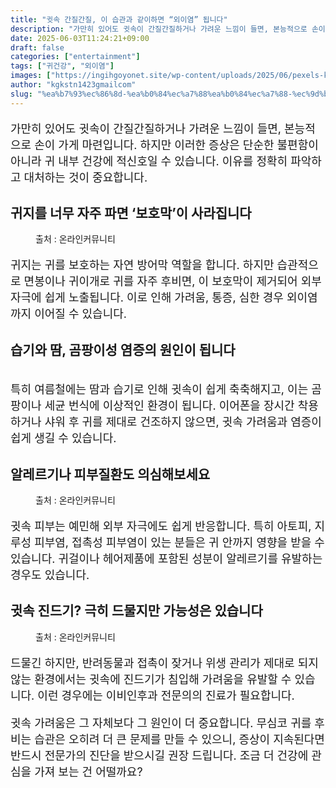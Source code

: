 ```yaml
---
title: "귓속 간질간질, 이 습관과 같이하면 “외이염” 됩니다"
description: "가만히 있어도 귓속이 간질간질하거나 가려운 느낌이 들면, 본능적으로 손이 가게 마련입니다. 하지만 이러한 증상은 단순한 불편함이 아니라 귀 내부 건강에 적신호일 수 있습니다. 이유를 정확히 파악하고 대처하는 것이 중요합니다."
date: 2025-06-03T11:24:21+09:00
draft: false
categories: ["entertainment"]
tags: ["귀건강", "외이염"]
images: ["https://ingihgoyonet.site/wp-content/uploads/2025/06/pexels-karolina-grabowska-5206945-683x1024.jpg", "https://ingihgoyonet.site/wp-content/uploads/2025/06/pexels-kindelmedia-7298452-577x1024.jpg", "https://ingihgoyonet.site/wp-content/uploads/2025/06/pexels-karolina-grabowska-5206950-1-1024x683.jpg", "https://ingihgoyonet.site/wp-content/uploads/2025/06/pexels-towfiqu-barbhuiya-3440682-12449967-1024x683.jpg"]
author: "kgkstn1423gmailcom"
slug: "%ea%b7%93%ec%86%8d-%ea%b0%84%ec%a7%88%ea%b0%84%ec%a7%88-%ec%9d%b4-%ec%8a%b5%ea%b4%80%ea%b3%bc-%ea%b0%99%ec%9d%b4%ed%95%98%eb%a9%b4-%ec%99%b8%ec%9d%b4%ec%97%bc-%eb%90%a9%eb%8b%88"
---
```


<p style="font-size:18px">가만히 있어도 귓속이 간질간질하거나 가려운 느낌이 들면, 본능적으로 손이 가게 마련입니다. 하지만 이러한 증상은 단순한 불편함이 아니라 귀 내부 건강에 적신호일 수 있습니다. 이유를 정확히 파악하고 대처하는 것이 중요합니다.</p> <h2 >귀지를 너무 자주 파면 ‘보호막’이 사라집니다</h2> <figure ><img src="https://ingihgoyonet.site/wp-content/uploads/2025/06/pexels-karolina-grabowska-5206945-683x1024.jpg" alt="" style="aspect-ratio:16/9;object-fit:cover"/><figcaption >출처 : 온라인커뮤니티</figcaption></figure> <p style="font-size:18px">귀지는 귀를 보호하는 자연 방어막 역할을 합니다. 하지만 습관적으로 면봉이나 귀이개로 귀를 자주 후비면, 이 보호막이 제거되어 외부 자극에 쉽게 노출됩니다. 이로 인해 가려움, 통증, 심한 경우 외이염까지 이어질 수 있습니다.</p> <h2 >습기와 땀, 곰팡이성 염증의 원인이 됩니다</h2> <figure ><img src="https://ingihgoyonet.site/wp-content/uploads/2025/06/pexels-kindelmedia-7298452-577x1024.jpg" alt="" style="aspect-ratio:16/9;object-fit:cover"/></figure> <p style="font-size:18px">특히 여름철에는 땀과 습기로 인해 귓속이 쉽게 축축해지고, 이는 곰팡이나 세균 번식에 이상적인 환경이 됩니다. 이어폰을 장시간 착용하거나 샤워 후 귀를 제대로 건조하지 않으면, 귓속 가려움과 염증이 쉽게 생길 수 있습니다.</p> <h2 >알레르기나 피부질환도 의심해보세요</h2> <figure ><img src="https://ingihgoyonet.site/wp-content/uploads/2025/06/pexels-karolina-grabowska-5206950-1-1024x683.jpg" alt="" style="aspect-ratio:16/9;object-fit:cover"/><figcaption >출처 : 온라인커뮤니티</figcaption></figure> <p style="font-size:18px">귓속 피부는 예민해 외부 자극에도 쉽게 반응합니다. 특히 아토피, 지루성 피부염, 접촉성 피부염이 있는 분들은 귀 안까지 영향을 받을 수 있습니다. 귀걸이나 헤어제품에 포함된 성분이 알레르기를 유발하는 경우도 있습니다.</p> <h2 >귓속 진드기? 극히 드물지만 가능성은 있습니다</h2> <figure ><img src="https://ingihgoyonet.site/wp-content/uploads/2025/06/pexels-towfiqu-barbhuiya-3440682-12449967-1024x683.jpg" alt="" style="aspect-ratio:16/9;object-fit:cover"/><figcaption >출처 : 온라인커뮤니티</figcaption></figure> <p style="font-size:18px">드물긴 하지만, 반려동물과 접촉이 잦거나 위생 관리가 제대로 되지 않는 환경에서는 귓속에 진드기가 침입해 가려움을 유발할 수 있습니다. 이런 경우에는 이비인후과 전문의의 진료가 필요합니다.</p> <p style="font-size:18px">귓속 가려움은 그 자체보다 그 원인이 더 중요합니다. 무심코 귀를 후비는 습관은 오히려 더 큰 문제를 만들 수 있으니, 증상이 지속된다면 반드시 전문가의 진단을 받으시길 권장 드립니다. 조금 더 건강에 관심을 가져 보는 건 어떨까요?</p>